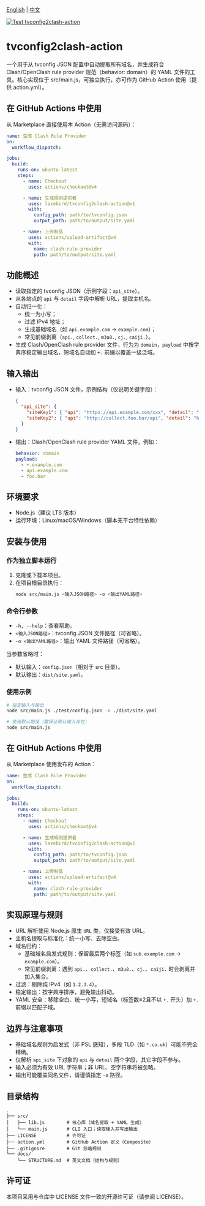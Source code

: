 [English](README.md) | [中文](README_zh.md)

[![Test tvconfig2clash-action](https://github.com/lazebird/tvconfig2clash-action/actions/workflows/test.yml/badge.svg)](https://github.com/lazebird/tvconfig2clash-action/actions/workflows/test.yml)

# tvconfig2clash-action

一个用于从 tvconfig JSON 配置中自动提取所有域名，并生成符合 Clash/OpenClash rule provider 规范（behavior: domain）的 YAML 文件的工具。核心实现位于 src/main.js，可独立执行，亦可作为 GitHub Action 使用（提供 action.yml）。

## 在 GitHub Actions 中使用
从 Marketplace 直接使用本 Action（无需访问源码）：
```yaml
name: 生成 Clash Rule Provider
on:
  workflow_dispatch:

jobs:
  build:
    runs-on: ubuntu-latest
    steps:
      - name: Checkout
        uses: actions/checkout@v4

      - name: 生成规则提供者
        uses: lazebird/tvconfig2clash-action@v1
        with:
          config_path: path/to/tvconfig.json
          output_path: path/to/output/site.yaml

      - name: 上传制品
        uses: actions/upload-artifact@v4
        with:
          name: clash-rule-provider
          path: path/to/output/site.yaml
```

## 功能概述
- 读取指定的 tvconfig JSON（示例字段：`api_site`）。
- 从各站点的 `api` 与 `detail` 字段中解析 URL，提取主机名。
- 自动归一化：
  - 统一为小写；
  - 过滤 IPv4 地址；
  - 生成基础域名（如 `api.example.com` → `example.com`）；
  - 常见前缀剥离（`api.`, `collect.`, `m3u8.`, `cj.`, `caiji.`）。
- 生成 Clash/OpenClash rule provider 文件，行为为 `domain`，`payload` 中按字典序稳定输出域名，短域名自动加 `+.` 前缀以覆盖一级泛域。

## 输入输出
- 输入：tvconfig JSON 文件，示例结构（仅说明关键字段）：
  ```json
  {
    "api_site": {
      "siteKey1": { "api": "https://api.example.com/xxx", "detail": "https://www.example.com/yyy" },
      "siteKey2": { "api": "http://collect.foo.bar/api", "detail": "http://foo.bar" }
    }
  }
  ```
- 输出：Clash/OpenClash rule provider YAML 文件，例如：
  ```yaml
  behavior: domain
  payload:
    - +.example.com
    - api.example.com
    - foo.bar
  ```

## 环境要求
- Node.js（建议 LTS 版本）
- 运行环境：Linux/macOS/Windows（脚本无平台特性依赖）

## 安装与使用
### 作为独立脚本运行
1. 克隆或下载本项目。
2. 在项目根目录执行：
   ```bash
   node src/main.js <输入JSON路径> -o <输出YAML路径>
   ```

### 命令行参数
- `-h, --help`：查看帮助。
- `<输入JSON路径>`：tvconfig JSON 文件路径（可省略）。
- `-o <输出YAML路径>`：输出 YAML 文件路径（可省略）。

当参数省略时：
- 默认输入：`config.json`（相对于 src 目录）。
- 默认输出：`dist/site.yaml`。

### 使用示例
```bash
# 指定输入与输出
node src/main.js ./test/config.json -o ./dist/site.yaml

# 使用默认路径（需保证默认输入存在）
node src/main.js
```

## 在 GitHub Actions 中使用
从 Marketplace 使用发布的 Action：
```yaml
name: 生成 Clash Rule Provider
on:
  workflow_dispatch:

jobs:
  build:
    runs-on: ubuntu-latest
    steps:
      - name: Checkout
        uses: actions/checkout@v4

      - name: 生成规则提供者
        uses: lazebird/tvconfig2clash-action@v1
        with:
          config_path: path/to/tvconfig.json
          output_path: path/to/output/site.yaml

      - name: 上传制品
        uses: actions/upload-artifact@v4
        with:
          name: clash-rule-provider
          path: path/to/output/site.yaml
```
## 实现原理与规则
- URL 解析使用 Node.js 原生 `URL` 类，仅接受有效 URL。
- 主机名提取与标准化：统一小写、去除空白。
- 域名归约：
  - 基础域名启发式规则：保留最后两个标签（如 `sub.example.com` → `example.com`）。
  - 常见前缀剥离：遇到 `api.`、`collect.`、`m3u8.`、`cj.`、`caiji.` 时会剥离并加入集合。
- 过滤：剔除纯 IPv4（如 `1.2.3.4`）。
- 稳定输出：按字典序排序，避免输出抖动。
- YAML 安全：移除空白、统一小写，短域名（标签数≤2且不以 `+.` 开头）加 `+.` 前缀以匹配子域。

## 边界与注意事项
- 基础域名规则为启发式（非 PSL 感知），多段 TLD（如 `*.co.uk`）可能不完全精确。
- 仅解析 `api_site` 下对象的 `api` 与 `detail` 两个字段，其它字段不参与。
- 输入必须为有效 URL 字符串；非 URL、空字符串将被忽略。
- 输出可能覆盖同名文件，请谨慎指定 `-o` 路径。

## 目录结构
```
.
├── src/
│   ├── lib.js        # 核心库（域名提取 + YAML 生成）
│   └── main.js       # CLI 入口；读取输入并写出输出
├── LICENSE           # 许可证
├── action.yml        # GitHub Action 定义（Composite）
├── .gitignore        # Git 忽略规则
└── docs/
    └── STRUCTURE.md  # 英文文档（结构与规则）
```

## 许可证
本项目采用与仓库中 LICENSE 文件一致的开源许可证（请参阅 LICENSE）。